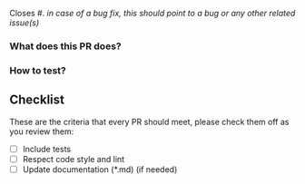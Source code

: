 <!-- 🎉 Thank you for the PR!!! 🎉 -->

Closes #<issue number>. _in case of a bug fix, this should point to a bug or any other related issue(s)_

### What does this PR does?

<!-- Describe your changes here - ideally you can get that description straight from
your descriptive commit message(s)! -->

### How to test?

<!-- What steps in order should someone run to test -->

## Checklist

These are the criteria that every PR should meet, please check them off as you
review them:

- [ ] Include tests
- [ ] Respect code style and lint
- [ ] Update documentation (*.md) (if needed)
